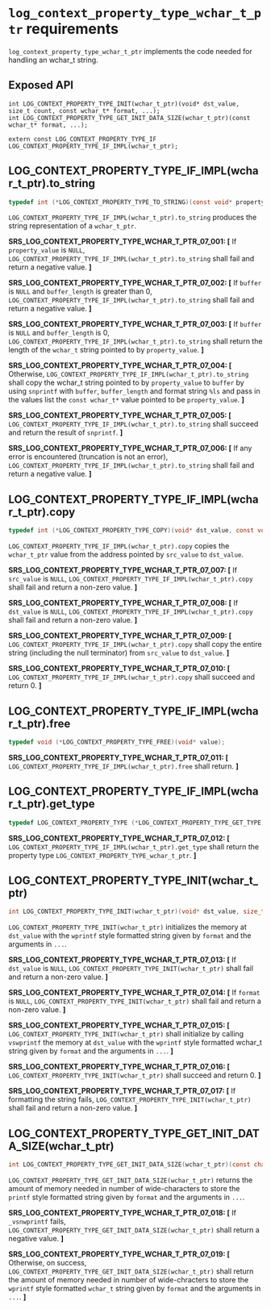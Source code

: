# `log_context_property_type_wchar_t_ptr` requirements

`log_context_property_type_wchar_t_ptr` implements the code needed for handling an wchar_t string.

## Exposed API

```
int LOG_CONTEXT_PROPERTY_TYPE_INIT(wchar_t_ptr)(void* dst_value, size_t count, const wchar_t* format, ...);
int LOG_CONTEXT_PROPERTY_TYPE_GET_INIT_DATA_SIZE(wchar_t_ptr)(const wchar_t* format, ...);

extern const LOG_CONTEXT_PROPERTY_TYPE_IF LOG_CONTEXT_PROPERTY_TYPE_IF_IMPL(wchar_t_ptr);

```

## LOG_CONTEXT_PROPERTY_TYPE_IF_IMPL(wchar_t_ptr).to_string

```c
typedef int (*LOG_CONTEXT_PROPERTY_TYPE_TO_STRING)(const void* property_value, char* buffer, size_t buffer_length);
```

`LOG_CONTEXT_PROPERTY_TYPE_IF_IMPL(wchar_t_ptr).to_string` produces the string representation of a `wchar_t_ptr`.

**SRS_LOG_CONTEXT_PROPERTY_TYPE_WCHAR_T_PTR_07_001: [** If `property_value` is `NULL`, `LOG_CONTEXT_PROPERTY_TYPE_IF_IMPL(wchar_t_ptr).to_string` shall fail and return a negative value.  **]**

**SRS_LOG_CONTEXT_PROPERTY_TYPE_WCHAR_T_PTR_07_002: [** If `buffer` is `NULL` and `buffer_length` is greater than 0, `LOG_CONTEXT_PROPERTY_TYPE_IF_IMPL(wchar_t_ptr).to_string` shall fail and return a negative value. **]**

**SRS_LOG_CONTEXT_PROPERTY_TYPE_WCHAR_T_PTR_07_003: [** If `buffer` is `NULL` and `buffer_length` is 0, `LOG_CONTEXT_PROPERTY_TYPE_IF_IMPL(wchar_t_ptr).to_string` shall return the length of the `wchar_t` string pointed to by `property_value`. **]**

**SRS_LOG_CONTEXT_PROPERTY_TYPE_WCHAR_T_PTR_07_004: [** Otherwise, `LOG_CONTEXT_PROPERTY_TYPE_IF_IMPL(wchar_t_ptr).to_string` shall copy the wchar_t string pointed to by `property_value` to `buffer` by using `snprintf` with `buffer`, `buffer_length` and format string `%ls` and pass in the values list the `const wchar_t*` value pointed to be `property_value`. **]**

**SRS_LOG_CONTEXT_PROPERTY_TYPE_WCHAR_T_PTR_07_005: [** `LOG_CONTEXT_PROPERTY_TYPE_IF_IMPL(wchar_t_ptr).to_string` shall succeed and return the result of `snprintf`. **]**

**SRS_LOG_CONTEXT_PROPERTY_TYPE_WCHAR_T_PTR_07_006: [** If any error is encountered (truncation is not an error), `LOG_CONTEXT_PROPERTY_TYPE_IF_IMPL(wchar_t_ptr).to_string` shall fail and return a negative value. **]**

## LOG_CONTEXT_PROPERTY_TYPE_IF_IMPL(wchar_t_ptr).copy

```c
typedef int (*LOG_CONTEXT_PROPERTY_TYPE_COPY)(void* dst_value, const void* src_value);
```

`LOG_CONTEXT_PROPERTY_TYPE_IF_IMPL(wchar_t_ptr).copy` copies the `wchar_t_ptr` value from the address pointed by `src_value` to `dst_value`.

**SRS_LOG_CONTEXT_PROPERTY_TYPE_WCHAR_T_PTR_07_007: [** If `src_value` is `NULL`, `LOG_CONTEXT_PROPERTY_TYPE_IF_IMPL(wchar_t_ptr).copy` shall fail and return a non-zero value. **]**

**SRS_LOG_CONTEXT_PROPERTY_TYPE_WCHAR_T_PTR_07_008: [** If `dst_value` is `NULL`, `LOG_CONTEXT_PROPERTY_TYPE_IF_IMPL(wchar_t_ptr).copy` shall fail and return a non-zero value. **]**

**SRS_LOG_CONTEXT_PROPERTY_TYPE_WCHAR_T_PTR_07_009: [** `LOG_CONTEXT_PROPERTY_TYPE_IF_IMPL(wchar_t_ptr).copy` shall copy the entire string (including the null terminator) from `src_value` to `dst_value`. **]**

**SRS_LOG_CONTEXT_PROPERTY_TYPE_WCHAR_T_PTR_07_010: [** `LOG_CONTEXT_PROPERTY_TYPE_IF_IMPL(wchar_t_ptr).copy` shall succeed and return 0. **]**

## LOG_CONTEXT_PROPERTY_TYPE_IF_IMPL(wchar_t_ptr).free

```c
typedef void (*LOG_CONTEXT_PROPERTY_TYPE_FREE)(void* value);
```

**SRS_LOG_CONTEXT_PROPERTY_TYPE_WCHAR_T_PTR_07_011: [** `LOG_CONTEXT_PROPERTY_TYPE_IF_IMPL(wchar_t_ptr).free` shall return. **]**

## LOG_CONTEXT_PROPERTY_TYPE_IF_IMPL(wchar_t_ptr).get_type

```c
typedef LOG_CONTEXT_PROPERTY_TYPE (*LOG_CONTEXT_PROPERTY_TYPE_GET_TYPE)(void);
```

**SRS_LOG_CONTEXT_PROPERTY_TYPE_WCHAR_T_PTR_07_012: [** `LOG_CONTEXT_PROPERTY_TYPE_IF_IMPL(wchar_t_ptr).get_type` shall return the property type `LOG_CONTEXT_PROPERTY_TYPE_wchar_t_ptr`. **]**

## LOG_CONTEXT_PROPERTY_TYPE_INIT(wchar_t_ptr)

```c
int LOG_CONTEXT_PROPERTY_TYPE_INIT(wchar_t_ptr)(void* dst_value, size_t count, const wchar_t* format, ...);
```

`LOG_CONTEXT_PROPERTY_TYPE_INIT(wchar_t_ptr)` initializes the memory at `dst_value` with the `wprintf` style formatted string given by `format` and the arguments in `...`.

**SRS_LOG_CONTEXT_PROPERTY_TYPE_WCHAR_T_PTR_07_013: [** If `dst_value` is `NULL`, `LOG_CONTEXT_PROPERTY_TYPE_INIT(wchar_t_ptr)` shall fail and return a non-zero value. **]**

**SRS_LOG_CONTEXT_PROPERTY_TYPE_WCHAR_T_PTR_07_014: [** If `format` is `NULL`, `LOG_CONTEXT_PROPERTY_TYPE_INIT(wchar_t_ptr)` shall fail and return a non-zero value. **]**

**SRS_LOG_CONTEXT_PROPERTY_TYPE_WCHAR_T_PTR_07_015: [** `LOG_CONTEXT_PROPERTY_TYPE_INIT(wchar_t_ptr)` shall initialize by calling `vswprintf` the memory at `dst_value` with the `wprintf` style formatted wchar_t string given by `format` and the arguments in `...`. **]**

**SRS_LOG_CONTEXT_PROPERTY_TYPE_WCHAR_T_PTR_07_016: [** `LOG_CONTEXT_PROPERTY_TYPE_INIT(wchar_t_ptr)` shall succeed and return 0. **]**

**SRS_LOG_CONTEXT_PROPERTY_TYPE_WCHAR_T_PTR_07_017: [** If formatting the string fails, `LOG_CONTEXT_PROPERTY_TYPE_INIT(wchar_t_ptr)` shall fail and return a non-zero value. **]**

## LOG_CONTEXT_PROPERTY_TYPE_GET_INIT_DATA_SIZE(wchar_t_ptr)

```c
int LOG_CONTEXT_PROPERTY_TYPE_GET_INIT_DATA_SIZE(wchar_t_ptr)(const char* format, ...);
```

`LOG_CONTEXT_PROPERTY_TYPE_GET_INIT_DATA_SIZE(wchar_t_ptr)` returns the amount of memory needed in number of wide-characters to store the `printf` style formatted string given by `format` and the arguments in `...`.

**SRS_LOG_CONTEXT_PROPERTY_TYPE_WCHAR_T_PTR_07_018: [** If `_vsnwprintf` fails, `LOG_CONTEXT_PROPERTY_TYPE_GET_INIT_DATA_SIZE(wchar_t_ptr)` shall return a negative value. **]**

**SRS_LOG_CONTEXT_PROPERTY_TYPE_WCHAR_T_PTR_07_019: [** Otherwise, on success, `LOG_CONTEXT_PROPERTY_TYPE_GET_INIT_DATA_SIZE(wchar_t_ptr)` shall return the amount of memory needed in number of wide-chracters to store the `wprintf` style formatted `wchar_t` string given by `format` and the arguments in `...`. **]**
